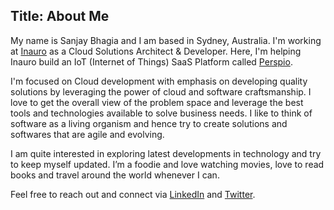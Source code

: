 Title: About Me
---
My name is Sanjay Bhagia and I am based in Sydney, Australia. I'm working at [Inauro](https://inauro.io) as a Cloud Solutions Architect & Developer. Here, I'm helping Inauro build an IoT (Internet of Things) SaaS Platform called [Perspio](perspio.io).

I'm focused on Cloud development with emphasis on developing quality solutions by leveraging the power of cloud and software craftsmanship. I love to get the overall view of the problem space and leverage the best tools and technologies available to solve business needs. I like to think of software as a living organism and hence try to create solutions and softwares that are agile and evolving.

I am quite interested in exploring latest developments in technology and try to keep myself updated. I’m a foodie and love watching movies, love to read books and travel around the world whenever I can.

Feel free to reach out and connect via [LinkedIn](https://www.linkedin.com/in/sanjaybhagia) and [Twitter](https://www.twitter.com/bhagiasanjay).
